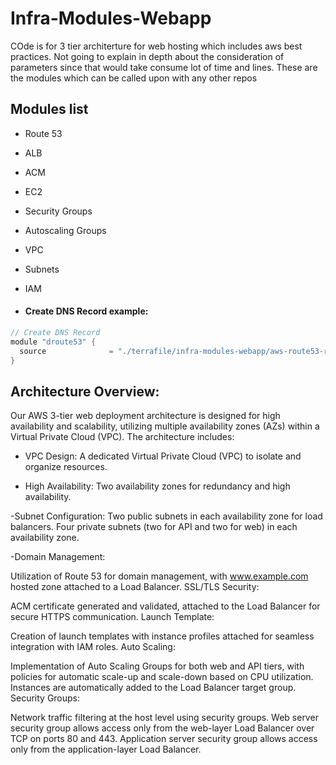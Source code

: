 # Infra-Modules-Webapp
COde is for 3 tier architerture for web hosting which includes aws best practices. Not going to explain in depth about the consideration of parameters since that would take consume lot of time and lines.
These are the modules which can be called upon with any other repos

## Modules list

- Route 53 
- ALB
- ACM
- EC2
- Security Groups
- Autoscaling Groups
- VPC
- Subnets
- IAM

- #### Create DNS Record example:
```go
// Create DNS Record 
module "droute53" {
  source              = "./terrafile/infra-modules-webapp/aws-route53-record"
}
```
## Architecture Overview:

Our AWS 3-tier web deployment architecture is designed for high availability and scalability, utilizing multiple availability zones (AZs) within a Virtual Private Cloud (VPC). The architecture includes:

- VPC Design:
A dedicated Virtual Private Cloud (VPC) to isolate and organize resources.

- High Availability:
Two availability zones for redundancy and high availability.

-Subnet Configuration:
Two public subnets in each availability zone for load balancers.
Four private subnets (two for API and two for web) in each availability zone.

-Domain Management:

Utilization of Route 53 for domain management, with www.example.com hosted zone attached to a Load Balancer.
SSL/TLS Security:

ACM certificate generated and validated, attached to the Load Balancer for secure HTTPS communication.
Launch Template:

Creation of launch templates with instance profiles attached for seamless integration with IAM roles.
Auto Scaling:

Implementation of Auto Scaling Groups for both web and API tiers, with policies for automatic scale-up and scale-down based on CPU utilization.
Instances are automatically added to the Load Balancer target group.
Security Groups:

Network traffic filtering at the host level using security groups.
Web server security group allows access only from the web-layer Load Balancer over TCP on ports 80 and 443.
Application server security group allows access only from the application-layer Load Balancer.
